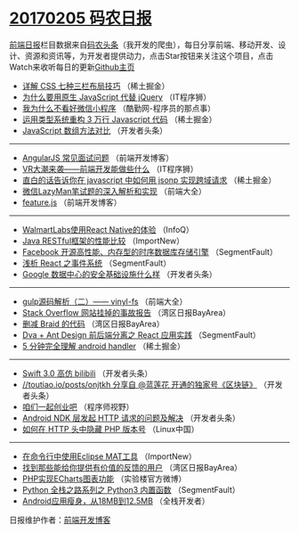 # [20170205 码农日报](https://github.com/kujian/frontendDaily/blob/master/2017/02/05.md)

[前端日报](http://caibaojian.com/c/news)栏目数据来自[码农头条](http://hao.caibaojian.com/)（我开发的爬虫），每日分享前端、移动开发、设计、资源和资讯等，为开发者提供动力，点击Star按钮来关注这个项目，点击Watch来收听每日的更新[Github主页](https://github.com/kujian/frontendDaily)
* [详解 CSS 七种三栏布局技巧](http://hao.caibaojian.com/24825.html) （稀土掘金）
* [为什么要用原生 JavaScript 代替 jQuery](http://hao.caibaojian.com/24908.html) （IT程序狮）
* [我为什么不看好微信小程序](http://hao.caibaojian.com/24957.html) （酷勤网-程序员的那点事）
* [运用类型系统重构 3 万行 Javascript 代码](http://hao.caibaojian.com/24824.html) （稀土掘金）
* [JavaScript 数组方法对比](http://hao.caibaojian.com/24890.html) （开发者头条）

***
* [AngularJS 常见面试问题](http://hao.caibaojian.com/24821.html) （前端开发博客）
* [VR大潮来袭——前端开发能做些什么](http://hao.caibaojian.com/24907.html) （IT程序狮）
* [直白的话告诉你在 javascript 中如何用 jsonp 实现跨域请求](http://hao.caibaojian.com/24911.html) （稀土掘金）
* [微信LazyMan笔试题的深入解析和实现](http://hao.caibaojian.com/24875.html) （前端大全）
* [feature.js](http://hao.caibaojian.com/24909.html) （前端开发博客）

***
* [WalmartLabs使用React Native的体验](http://hao.caibaojian.com/24780.html) （InfoQ）
* [Java RESTful框架的性能比较](http://hao.caibaojian.com/24782.html) （ImportNew）
* [Facebook 开源高性能、内存型的时序数据库存储引擎](http://hao.caibaojian.com/24895.html) （SegmentFault）
* [浅析 React 之事件系统](http://hao.caibaojian.com/24894.html) （SegmentFault）
* [Google 数据中心的安全基础设施什么样](http://hao.caibaojian.com/24893.html) （开发者头条）

***
* [gulp源码解析（二）—— vinyl-fs](http://hao.caibaojian.com/24800.html) （前端大全）
* [Stack Overflow 网站挂掉的事故报告](http://hao.caibaojian.com/24789.html) （湾区日报BayArea）
* [删减 Braid 的代码](http://hao.caibaojian.com/24793.html) （湾区日报BayArea）
* [Dva + Ant Design 前后端分离之 React 应用实践](http://hao.caibaojian.com/24896.html) （SegmentFault）
* [5 分钟完全理解 android handler](http://hao.caibaojian.com/24827.html) （稀土掘金）

***
* [Swift 3.0 高仿 bilibili](http://hao.caibaojian.com/24887.html) （开发者头条）
* [//toutiao.io/posts/onjtkh 分享自 @蓝莲花 开通的独家号《区块链》](http://hao.caibaojian.com/24888.html) （开发者头条）
* [咱们一起创业吧](http://hao.caibaojian.com/24817.html) （程序师视野）
* [Android NDK 层发起 HTTP 请求的问题及解决](http://hao.caibaojian.com/24913.html) （开发者头条）
* [如何在 HTTP 头中隐藏 PHP 版本号](http://hao.caibaojian.com/24872.html) （Linux中国）

***
* [在命令行中使用Eclipse MAT工具](http://hao.caibaojian.com/24781.html) （ImportNew）
* [找到那些能给你提供有价值的反馈的用户](http://hao.caibaojian.com/24787.html) （湾区日报BayArea）
* [PHP实现ECharts图表功能](http://hao.caibaojian.com/24948.html) （实验楼官方微博）
* [Python 全栈之路系列之 Python3 内置函数](http://hao.caibaojian.com/24816.html) （SegmentFault）
* [Android应用瘦身，从18MB到12.5MB](http://hao.caibaojian.com/24862.html) （全栈开发者）

日报维护作者：[前端开发博客](http://caibaojian.com/) 